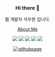 <div align="center">
  
### Hi there 👋

웹 개발자 석우현 입니다.

[About Me](http://seokwoohyeon.duckdns.org:712/aboutme/projects)
  
<!--
[![Anurag's GitHub stats](https://github-readme-stats.vercel.app/api?username=seok97&theme=dark&show_icons=true)](https://github.com/anuraghazra/github-readme-stats)
-->
  
<img src="https://img.shields.io/badge/Java-007396?style=flat-square&logo=java&logoColor=white" /> <img src="https://img.shields.io/badge/Spring-6DB33F?style=flat-square&logo=spring&logoColor=white" /> <img src="https://img.shields.io/badge/SpringBoot-6DB33F?style=flat-square&logo=springboot&logoColor=white" /> <img src="https://img.shields.io/badge/Javascript-6DB33F?style=flat-square&logo=javascript&logoColor=white&color=%23f0db4f" /> <img src="https://img.shields.io/badge/Python-3776AB?style=flat-square&logo=Python&logoColor=white"/>

  
[![githubpage](https://img.shields.io/badge/GithubBlog-181717?style=flat-square&logo=github&logoColor=white)](https://seok97.github.io/)

<!-- [![Hits](https://hits.seeyoufarm.com/api/count/incr/badge.svg?url=https%3A%2F%2Fgithub.com%2Fseok97&count_bg=%235AD4C7&title_bg=%23555555&icon=&icon_color=%23E7E7E7&title=hits&edge_flat=false)](https://hits.seeyoufarm.com) -->
  
<!--
[![Top Langs](https://github-readme-stats.vercel.app/api/top-langs/?username=seok97&layout=compact)](https://github.com/anuraghazra/github-readme-stats)
-->
</div>
